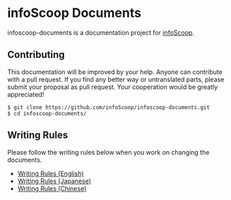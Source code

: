 # infoScoop Documents

infoscoop-documents is a documentation project for [infoScoop][infoscoop-github-project].

## Contributing
This documentation will be improved by your help. Anyone can contribute with a pull request. If you find any better way or untranslated parts, please submit your proposal as pull request. Your cooperation would be greatly appreciated!
```
$ git clone https://github.com/infoScoop/infoscoop-documents.git
$ cd infoscoop-documents/
```

## Writing Rules
Please follow the writing rules below when you work on changing the documents.

* [Writing Rules (English)][writing-rule-en]
* [Writing Rules (Japanese)][writing-rule-ja]
* [Writing Rules (Chinese)][writing-rule-zh]


[infoscoop-github-project]: https://github.com/infoScoop/infoscoop "infoScoop/infoscoop - GitHub"
[writing-rule-en]: en/writing-rules.md "Writing Rules (English)"
[writing-rule-ja]: ja/writing-rules.md "Writing Rules (Japanese)"
[writing-rule-zh]: zh/writing-rules.md "Writing Rules (Chinese)"
